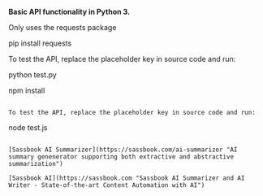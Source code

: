 **Basic API functionality in Python 3.**

Only uses the requests package

pip install requests

To test the API, replace the placeholder key in source code and run:

python test.py


npm install
```

To test the API, replace the placeholder key in source code and run:

```
node test.js
```

[Sassbook AI Summarizer](https://sassbook.com/ai-summarizer "AI summary genenerator supporting both extractive and abstractive summarization")

[Sassbook AI](https://sassbook.com "Sassbook AI Summarizer and AI Writer - State-of-the-art Content Automation with AI")

